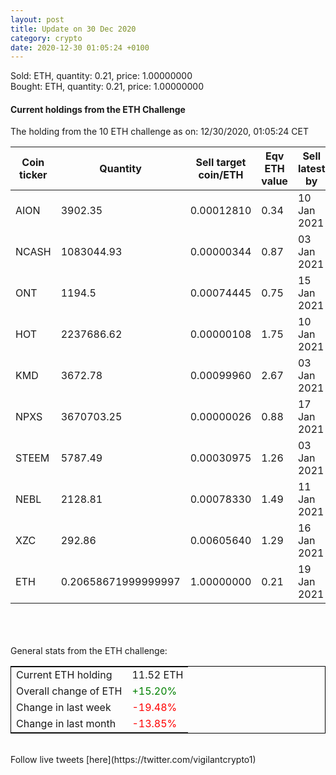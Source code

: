 ```yaml
---
layout: post
title: Update on 30 Dec 2020
category: crypto
date: 2020-12-30 01:05:24 +0100
---
```

<!-- Global site tag (gtag.js) - Google Analytics -->
<script async src="https://www.googletagmanager.com/gtag/js?id=UA-103831149-5"></script>
<script>
  window.dataLayer = window.dataLayer || [];
  function gtag(){dataLayer.push(arguments);}
  gtag('js', new Date());

  gtag('config', 'UA-103831149-5');
</script>
Sold: ETH, quantity:         0.21, price:   1.00000000<br>Bought: ETH, quantity:         0.21, price:   1.00000000<br>

#### Current holdings from the ETH Challenge

The holding from the 10 ETH challenge as on: 12/30/2020, 01:05:24 CET

|Coin ticker|Quantity|Sell target<br>coin/ETH|Eqv ETH<br>value|Sell latest by|
|-----------|--------|-----------|-----------|--------------|
AION|3902.35|  0.00012810|0.34|10 Jan 2021|
NCASH|1083044.93|  0.00000344|0.87|03 Jan 2021|
ONT|1194.5|  0.00074445|0.75|15 Jan 2021|
HOT|2237686.62|  0.00000108|1.75|10 Jan 2021|
KMD|3672.78|  0.00099960|2.67|03 Jan 2021|
NPXS|3670703.25|  0.00000026|0.88|17 Jan 2021|
STEEM|5787.49|  0.00030975|1.26|03 Jan 2021|
NEBL|2128.81|  0.00078330|1.49|11 Jan 2021|
XZC|292.86|  0.00605640|1.29|16 Jan 2021|
ETH|0.20658671999999997|  1.00000000|0.21|19 Jan 2021|

<br>
<br>
<br>
General stats from the ETH challenge:

<table style="border:1px solid black;margin-left:auto;margin-right:auto;">
	<tbody>
	<tr>
		<td>Current ETH holding</td>
		<td>     11.52 ETH</td>
	</tr>
	<tr>
		<td>Overall change of ETH</td>
		<td><font color="green">+15.20%</font></td>
	</tr>
	<tr>
		<td>Change in last week</td>
		<td><font color="red">-19.48%</font></td>
	</tr>
	<tr>
		<td>Change in last month</td>
		<td><font color="red">-13.85%</font></td>
	</tr>
	</tbody>
</table>

<br>
Follow live tweets [here](https://twitter.com/vigilantcrypto1)
<br>
<br>